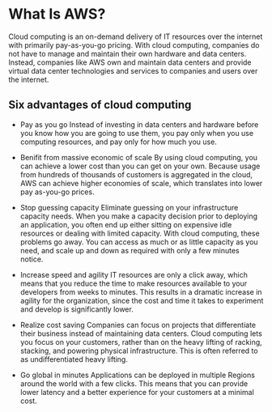 # What Is AWS?

Cloud computing is an on-demand delivery of IT resources over the internet with primarily pay-as-you-go pricing. With cloud computing, companies do not have to manage and maintain their own hardware and data centers. Instead, companies like AWS own and maintain data centers and provide virtual data center technologies and services to companies and users over the internet.

## Six advantages of cloud computing

- Pay as you go
Instead of investing in data centers and hardware before you know how you are going to use them, you pay only when you use computing resources, and pay only for how much you use.

- Benifit from massive economic of scale
By using cloud computing, you can achieve a lower cost than you can get on your own. Because usage from hundreds of thousands of customers is aggregated in the cloud, AWS can achieve higher economies of scale, which translates into lower pay as-you-go prices.

- Stop guessing capacity
Eliminate guessing on your infrastructure capacity needs. When you make a capacity decision prior to deploying an application, you often end up either sitting on expensive idle resources or dealing with limited capacity. With cloud computing, these problems go away. You can access as much or as little capacity as you need, and scale up and down as required with only a few minutes notice.

- Increase speed and agility
IT resources are only a click away, which means that you reduce the time to make resources available to your developers from weeks to minutes. This results in a dramatic increase in agility for the organization, since the cost and time it takes to experiment and develop is significantly lower.

- Realize cost saving
Companies can focus on projects that differentiate their business instead of maintaining data centers. Cloud computing lets you focus on your customers, rather than on the heavy lifting of racking, stacking, and powering physical infrastructure. This is often referred to as undifferentiated heavy lifting.

- Go global in minutes
Applications can be deployed in multiple Regions around the world with a few clicks. This means that you can provide lower latency and a better experience for your customers at a minimal cost.
